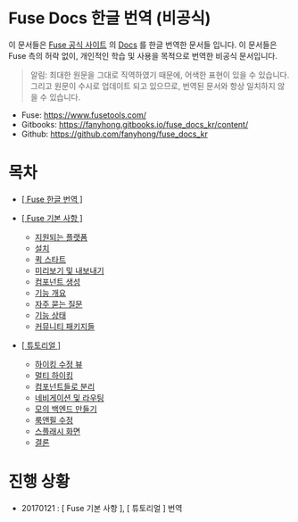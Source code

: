# Fuse Docs 한글 번역 (비공식) #

이 문서들은 [Fuse 공식 사이트](https://www.fusetools.com/) 의 [Docs](https://www.fusetools.com/docs) 를 한글 번역한 문서들 입니다. 이 문서들은 Fuse 측의 허락 없이, 개인적인 학습 및 사용을 목적으로 번역한 비공식 문서입니다.

> 알림: 최대한 원문을 그대로 직역하였기 때문에, 어색한 표현이 있을 수 있습니다. 그리고 원문이 수시로 업데이트 되고 있으므로, 번역된 문서와 항상 일치하지 않을 수 있습니다.

- Fuse: https://www.fusetools.com/
- Gitbooks: https://fanyhong.gitbooks.io/fuse_docs_kr/content/
- Github: https://github.com/fanyhong/fuse_docs_kr

# 목차 #

* [[ Fuse 한글 번역 ]](README.md)

* [[ Fuse 기본 사항 ]](a_Fuse_Basics/00_Fuse_Basics.md)
    * [지원되는 플랫폼](a_Fuse_Basics/01_Supported_platforms.md)
    * [설치](a_Fuse_Basics/02_Installation.md)
    * [퀵 스타트](a_Fuse_Basics/03_Quickstart.md)
    * [미리보기 및 내보내기](a_Fuse_Basics/04_Preview_and_export.md)
    * [컴포넌트 생성](a_Fuse_Basics/05_Creating_components.md)
    * [기능 개요](a_Fuse_Basics/06_Feature_overview.md)
    * [자주 묻는 질문](a_Fuse_Basics/07_FAQ.md)
    * [기능 상태](a_Fuse_Basics/08_Feature_status.md)
    * [커뮤니티 패키지들](a_Fuse_Basics/09_Community_packages.md)

* [[ 튜토리얼 ]](b_Tutorial/00_Tutorial.md)
    * [하이킹 수정 뷰](b_Tutorial/01_Edit_Hike_view.md)
    * [멀티 하이킹](b_Tutorial/02_Multiple_hikes.md)
    * [컴포넌트들로 분리](b_Tutorial/03_Splitting_up_components.md)
    * [네비게이션 및 라우팅](b_Tutorial/04_Navigation_and_routing.md)
    * [모의 백엔드 만들기](b_Tutorial/05_Mocking_our_Backend.md)
    * [룩앤필 수정](b_Tutorial/06_Tweaking_the_look_and_feel.md)
    * [스플래시 화면](b_Tutorial/07_Splash_screen.md)
    * [결론](b_Tutorial/08_Final_thoughts.md)

# 진행 상황 #

- 20170121 : [ Fuse 기본 사항 ], [ 튜토리얼 ] 번역




